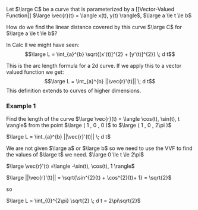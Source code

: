 Let $\large C$ be a curve that is parameterized by a [[Vector-Valued Function]]
$\large \vec{r}(t) = \langle x(t), y(t) \rangle$,    $\large a \le t \le b$

How do we find the linear distance covered by this curve $\large C$ for $\large a \le t \le b$?

In Calc II we might have seen:
$$\large L = \int_{a}^{b} \sqrt{[x'(t)]^{2} + [y'(t)]^{2}} \; d t$$

This is the arc length formula for a 2d curve. If we apply this to a vector valued function we get:
$$\large L = \int_{a}^{b} ||\vec{r}'(t)|| \; d t$$
This definition extends to curves of higher dimensions.

### Example 1

Find the length of the curve
$\large \vec{r}(t) = \langle \cos(t), \sin(t), t \rangle$
from the point $\large ( 1 , 0 , 0 )$  to $\large ( 1 , 0 , 2\pi )$

$\large L = \int_{a}^{b} ||\vec{r}'(t)|| \; d t$

We are not given $\large a$ or $\large b$ so we need to use the VVF to find the values of $\large t$ we need.
$\large 0 \le t \le 2\pi$

$\large \vec{r}'(t) =\langle -\sin(t), \cos(t), 1 \rangle$

$\large ||\vec{r}'(t)|| = \sqrt{\sin^{2}(t) + \cos^{2}(t)+ 1} = \sqrt{2}$

so

$\large L = \int_{0}^{2\pi} \sqrt{2} \; d t = 2\pi\sqrt{2}$ 
